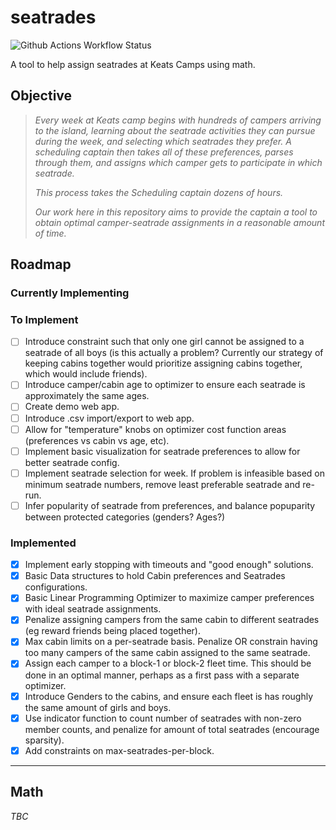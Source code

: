 # seatrades

![Github Actions Workflow Status](https://github.com/gavingro/seatrades/actions/workflows/ci.yaml/badge.svg)

A tool to help assign seatrades at Keats Camps using math.

## Objective

> *Every week at Keats camp begins with hundreds of campers arriving to the island, learning about the seatrade activities they can pursue during the week, and selecting which seatrades they prefer. A scheduling captain then takes all of these preferences, parses through them, and assigns which camper gets to participate in which seatrade.*
>
> *This process takes the Scheduling captain dozens of hours.*
>
> *Our work here in this repository aims to provide the captain a tool to obtain optimal camper-seatrade assignments in a reasonable amount of time.*

## Roadmap

### Currently Implementing

### To Implement

- [ ] Introduce constraint such that only one girl cannot be assigned to a seatrade of all boys (is this actually a problem? Currently our strategy of keeping cabins together would prioritize assigning cabins together, which would include friends).
- [ ] Introduce camper/cabin age to optimizer to ensure each seatrade is approximately the same ages.
- [ ] Create demo web app.
- [ ] Introduce .csv import/export to web app.
- [ ] Allow for "temperature" knobs on optimizer cost function areas (preferences vs cabin vs age, etc).
- [ ] Implement basic visualization for seatrade preferences to allow for better seatrade config.
- [ ] Implement seatrade selection for week. If problem is infeasible based on minimum seatrade numbers, remove least preferable seatrade and re-run.
- [ ] Infer popularity of seatrade from preferences, and balance popuparity between protected categories (genders? Ages?)

### Implemented

- [x] Implement early stopping with timeouts and "good enough" solutions.
- [x] Basic Data structures to hold Cabin preferences and Seatrades configurations.
- [x] Basic Linear Programming Optimizer to maximize
camper preferences with ideal seatrade assignments.
- [x] Penalize assigning campers from the same cabin to different seatrades (eg reward friends being placed together).
- [x] Max cabin limits on a per-seatrade basis. Penalize OR constrain having too many campers of the same cabin assigned to the same seatrade.
- [x] Assign each camper to a block-1 or block-2 fleet time. This should be done in an optimal manner, perhaps as a first pass with a separate optimizer.
- [x] Introduce Genders to the cabins, and ensure each fleet is has roughly the same amount of girls and boys.
- [x] Use indicator function to count number of seatrades with non-zero member counts, and penalize for amount of total seatrades (encourage sparsity).
- [x] Add constraints on max-seatrades-per-block.

---

## Math

*TBC*
